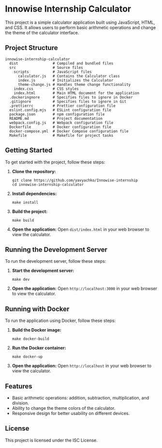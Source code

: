 # Innowise Internship Calculator

This project is a simple calculator application built using JavaScript, HTML, and CSS. It allows users to perform basic arithmetic operations and change the theme of the calculator interface.

## Project Structure

```
innowise-internship-calculator
  dist                # Compiled and bundled files
  src                 # Source files
    scripts           # JavaScript files
      calculator.js   # Contains the Calculator class
      index.js        # Initializes the Calculator
      theme-change.js # Handles theme change functionality
    index.css         # CSS styles
    index.html        # Main HTML document for the application
  .dockeringnore      # Specifies files to ignore in Docker
  .gitignore          # Specifies files to ignore in Git
  .prettierrc         # Prettier configuration file
  eslint.config.mjs   # ESLint configuration file
  package.json        # npm configuration file
  README.md           # Project documentation
  webpack.config.js   # Webpack configuration file
  Dockerfile          # Docker configuration file
  docker-compose.yml  # Docker Compose configuration file
  Makefile            # Makefile for project tasks
```

## Getting Started

To get started with the project, follow these steps:

1. **Clone the repository:**
   ```
   git clone https://github.com/yavyachko/Innowise-internship
   cd innowise-internship-calculator
   ```

2. **Install dependencies:**
   ```
   make install
   ```

3. **Build the project:**
   ```
   make build
   ```

4. **Open the application:**
   Open `dist/index.html` in your web browser to view the calculator.

## Running the Development Server

To run the development server, follow these steps:

1. **Start the development server:**
   ```
   make dev
   ```

2. **Open the application:**
   Open `http://localhost:3000` in your web browser to view the calculator.

## Running with Docker

To run the application using Docker, follow these steps:

1. **Build the Docker image:**
   ```
   make docker-build
   ```

2. **Run the Docker container:**
   ```
   make docker-up
   ```

3. **Open the application:**
   Open `http://localhost` in your web browser to view the calculator.

## Features

- Basic arithmetic operations: addition, subtraction, multiplication, and division.
- Ability to change the theme colors of the calculator.
- Responsive design for better usability on different devices.

## License

This project is licensed under the ISC License.